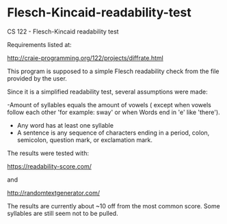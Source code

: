 Flesch-Kincaid-readability-test
===============================

CS 122 - Flesch-Kincaid readability test

Requirements listed at:

http://craie-programming.org/122/projects/diffrate.html

This program is supposed to a simple Flesch readability check from the file provided by the user.

Since it is a simplified readability test, several assumptions were made:

-Amount of syllables equals the amount of vowels ( except when vowels follow each other 'for example: sway' or when Words end in 'e' like 'there').
- Any word has at least one syllable
- A sentence is any sequence of characters ending in a period, colon, semicolon, question mark, or exclamation mark. 

The results were tested with:

https://readability-score.com/

and 

http://randomtextgenerator.com/

The results are currently about ~10 off from the most common score. Some syllables are still seem not to be pulled.
